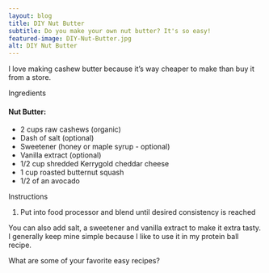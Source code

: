 ```yaml
---
layout: blog
title: DIY Nut Butter
subtitle: Do you make your own nut butter? It's so easy!
featured-image: DIY-Nut-Butter.jpg
alt: DIY Nut Butter
---
```

I love making cashew butter because it’s way cheaper to make than buy it from a store.

Ingredients

#### Nut Butter:
* 2 cups raw cashews (organic)
* Dash of salt (optional)
* Sweetener (honey or maple syrup - optional)
* Vanilla extract (optional)
* 1/2 cup shredded Kerrygold cheddar cheese
* 1 cup roasted butternut squash
* 1/2 of an avocado

Instructions
1. Put into food processor and blend until desired consistency is reached


You can also add salt, a sweetener and vanilla extract to make it extra tasty. I generally keep mine simple because I like to use it in my protein ball recipe.

What are some of your favorite easy recipes?
